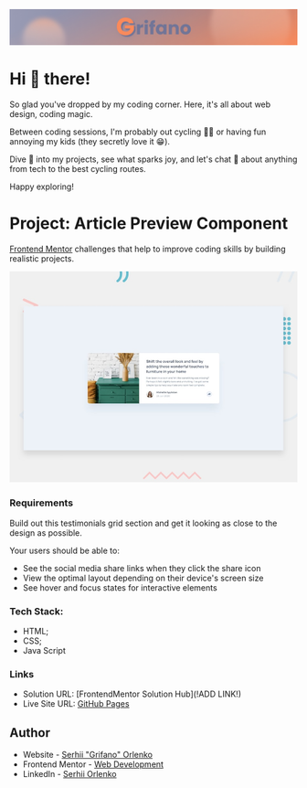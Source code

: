 ![](/assets/Banner.jpg)

# Hi 👋 there!

So glad you've dropped by my coding corner. Here, it's all about web design,
coding magic.

Between coding sessions, I'm probably out cycling 🚴‍♂️ or having fun annoying my
kids (they secretly love it 😁).

Dive 👀 into my projects, see what sparks joy, and let's chat 💬 about anything
from tech to the best cycling routes.

Happy exploring!

# Project: Article Preview Component

[Frontend Mentor](https://www.frontendmentor.io) challenges that help to improve
coding skills by building realistic projects.

![](./assets/preview.jpg)

### Requirements

Build out this testimonials grid section and get it looking as close to the
design as possible.

Your users should be able to:

- See the social media share links when they click the share icon
- View the optimal layout depending on their device's screen size
- See hover and focus states for interactive elements

### Tech Stack:

- HTML;
- CSS;
- Java Script

### Links

- Solution URL: [FrontendMentor Solution Hub](!ADD LINK!)
- Live Site URL:
  [GitHub Pages](https://grifano.github.io/fm-09-article-preview/)

## Author

- Website - [Serhii "Grifano" Orlenko](https://www.grifano.com)
- Frontend Mentor -
  [Web Development](https://www.frontendmentor.io/profile/grifano)
- LinkedIn - [Serhii Orlenko](https://www.linkedin.com/in/grifano/)
